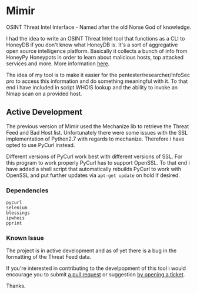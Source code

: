 # Mimir
OSINT Threat Intel Interface - Named after the old Norse God of knowledge.

I had the idea to write an OSINT Threat Intel tool that functions as a CLI to HoneyDB if you don't know what HoneyDB is. It's a sort of aggregative open source intelligence platform. Basically it collects a bunch of info from HoneyPy Honeypots in order to learn about malicious hosts, top attacked services and more. More information [here](https://riskdiscovery.com/honeydb/#about). 

The idea of my tool is to make it easier for the pentester/researcher/InfoSec pro to access this information and do something meaningful with it. To that end i have included in script WHOIS lookup and the ability to invoke an Nmap scan on a provided host.

## Active Development

The previous version of Mimir used the Mechanize lib to retrieve the Threat Feed and Bad Host list. Unfortunately there were some issues with the SSL implementation of Python2.7 with regards to mechanize. Therefore i have opted to use PyCurl instead.

Different versions of PyCurl work best with different versions of SSL. For this program to work properly PyCurl has to support OpenSSL. To that end i have added a shell script that automatically rebuilds PyCurl to work with OpenSSL and put further updates via `apt-get update` on hold if desired.

### Dependencies

```
pycurl
selenium 
blessings
ipwhois
pprint
```
### Known Issue

The project is in active development and as of yet there is a bug in the formatting of the Threat Feed data.

If you're interested in contributing to the develpopment of this tool i would encourage you to submit [a pull request](https://github.com/NullArray/Mimir/pulls) or suggestion [by opening a ticket](https://github.com/NullArray/Mimir/issues).

Thanks.

